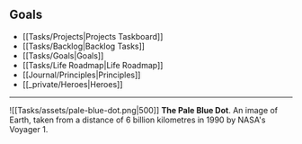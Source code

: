 
## Goals
- [[Tasks/Projects|Projects Taskboard]]
- [[Tasks/Backlog|Backlog Tasks]]
- [[Tasks/Goals|Goals]]
- [[Tasks/Life Roadmap|Life Roadmap]]
- [[Journal/Principles|Principles]]
- [[_private/Heroes|Heroes]]

---
![[Tasks/assets/pale-blue-dot.png|500]]
**The Pale Blue Dot**. An image of Earth, taken from a distance of 6 billion kilometres in 1990 by NASA's Voyager 1.
